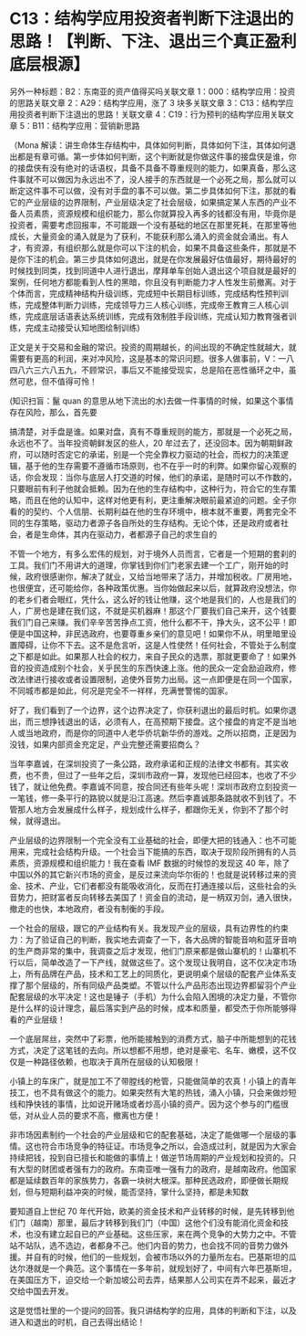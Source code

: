 # C13：结构学应用投资者判断下注退出的思路！【判断、下注、退出三个真正盈利底层根源】

另外一种标题：B2：东南亚的资产值得买吗关联文章 1：000：结构学应用：投资的思路关联文章 2：A29：结构学应用，涨了 3 块多关联文章 3：C13：结构学应用投资者判断下注退出的思路！关联文章 4：C19：行为预判的结构学应用关联文章 5：B11：结构学应用：营销新思路

（Mona 解读：讲生命体生存结构中，具体如何判断，具体如何下注，其体如何退出都是有章可循。第一步体如何判断，这个判断就是你做这件事的接盘侠是谁，你的接盘侠有没有绝对的话语权，具备不具备不尊重规则的能力，如果真备，那么这件事就不可以做因为永远出不了，没人接手的东西就是一个必死之局，那么就可以断定这件事不可以做，没有对手盘的事不可以做。第二步具体如何下注，那就的看它的产业层级的边界限制，产业层级决定了社会层级，如果搞定某人东西的产业不备人员素质，资源规模和组织能力，那么你就算投入再多的钱都没有用，毕竟你是投资者，需要考虑回报率，不可能跟一个没有基础的地区在那里死耗，在那里等他成长，大量资金的涌入就是为了获利，不能获利那么涌入的资金就会涌出。有人才，有资源，有组织那么就是你可以下注的机会，如果不具备这些条件，那就是不是你下注的机会。第三步具体如何退出，就是在你发展最好估值最好，期待最好的时候找到同类，找到同道中人进行退出，摩拜单车创始人退出这个项自就是最好的案例，任何地方都能看到人性的黑暗，你且没有判断能力才人性发生前撤离。对于个体而言，完成精神结构升级训练，完成短中长期目标训练，完成结构性预判训练，完成整体判断力训练，完成领导力三人核心训练，完成帝王教育三人核心训练，完成底层话语表达系统训练，完成有效制胜手段训练，完成认知力教育强者训练，完成主动接受认知地图绘制训练)

正文是关于交易和金融的常识。投资的周期越长，的间出现的不确定性就越大，就需要有更高的利润，来对冲风险，这是基本的常识问题。很多人做事前，V：一八四八六三六八五九，不顾常识，事后又不能接受现实，总是陷在恶性循环之中，虽然可悲，但不值得可怜！

(知识扫盲：鬣 quan 的意思从地下流出的水)去做一件事情的时候，如果这个事情存在风险，那么，首先要

搞清楚，对手盘是谁。如果对盘，真有不尊重规则的能方，那就是一个必死之局，永远也不了。当年投资朝鲜发区的些人，20 牟过去了，还没回本。因为朝期鲜政府，可以随时否定它的承诺，别是一个完全靠权力驱动的社会，而权力的决策逻辑，基于他的生存需要不遵循市场原则，也不在乎一时的利弊。如果你留心观察的话，你会发现：当你与底层人打交道的时候，他们的承诺，是随时可以不作数的，只要眼前有利子他就会抵赖。因为在他的生存结构中，这种行为，符合它的生存策略，而且在他的认知中，这样对他更有利，更注重解决眼前最紧迫的问题。全子你看的的契约、个人信朋、长期利益在他的生存环境中，根本就不重要，两套完全不同的生存策略，驱动力者源子各自所处的生存结构。无论个体，还是政府或者社会，者是生命体，其内在驱动力，者都源子自己的求生自的

不管一个地方，有多么宏伟的规划，对于境外人员而言，它者是一个短期的套刹的工具。我们门不用讲大的道理，你掌钱到你们门老家去建一个工广，刚开始的时候，政府很感谢你，解决了就业，又给当地带来了活力，并增加税收。厂房用地，也很便宜，还可能给你，各种政策优惠。当你始做起来以后，就算政府没想法，你的老乡们者会眼红，凭什么，这么好的钱让他赚，这个地是我们的，人也是我们的人，广房也是建在我们这，不就是买机器麻！那这个厂要我们自己来开，这个钱要我们门自己来赚。我们辛辛苦苦挣点工资，他什么都不干，挣大头，这不公平！即便是中国这种，非民选政府，也要尊重乡亲们的意见吧！如果你不从，明里暗里设置障碍，让你不下去。这不是危言听，这是人性使然！任何社会，不管处于么制度之下都是如此。如果那人社会的权力，来自子民众的选票，那就更要命了！如果外音的投资造成别个社会，关乎民生的东西快速上涨。他的民众一定会励迫政府，修改法律进行接收或者设置限制，追使外音势力出局。这一点即便是在同一个国家，不同城市都是如此，何况是完全不一祥样，充满誉警惕的国家。

好了，我们看到了一个边界，这个边界决定了，你获利退出的最后时机。如果你退出，而三想挣钱退出的话，必须有人，在高预期下接盘。这个接盘的肯定不是当地人或当地政府，而是你的同道中人老华侨坑新华侨的游戏。之所以招商，正是因为没钱，如果内部资金充定足，产业完整还需要招商么？

当年李嘉诚，在深圳投资了一条公路，政府承诺和正规的法律文书都有。其实收费，也不贵，但过了一些年之后，深圳市政府一算，发现他已经回本，也收了不少钱了，就让他免费。李嘉诚不同意，按合同还有些年头呢！深圳市政府立刻投资一一笔钱，修一条平行的路貌以就是沿江高速。然后李嘉诚那条路就收不到钱了。不管那人地方会发展成什么样子，规划成什么样子，都跟你无关，你到不了那个时候，就得退出。

产业层级的边界限制一个完全没有工业基础的社会，即便大把的钱通入：也不可能用来，完成社会结构升级。一个社会当下能搞的东西，取决于现阶段所拥有的人员素质，资源规模和组织能力！我在查看 IMF 数据的时候惊的发现这 40 年，除了中国以外的其它新兴市场的资金，是反过来流向华尔街的！也就是说转移过来的资金、技术、产业，它们者都没有能吸收消化，反而在打通连接以后，这些社会的头音势力，把财富者反向转移去美国了！资金自的流动，是一柄双刃剑，通入很快，撤走的也快，本地政府，者没有制衡的手段。

一个社会的层级，跟它的产业结构有关。我发现产业的层级，具有边界性的约束力：为了验证自己的判断，我实地去调查了一下，各大品牌的智能音响和蓝牙音响的生产商非常的集中，我调查之后才发现，他们门原来都是做山寨机的！山寨机不行以后，简单改造了一下产线，就做这些了。这个发现让我明自，这不仅决定市场上，所有品牌在产品，技术和工艺上的同质化，更说明桌个层级的配套产业体系支撑了那个层级的，所有同级产品类塑。不管以什么产品形态出现边界都留羽个产业配套层级的水平决定！这也是锤子（手机）为什么会陷入困境的决定力量，不管你是什么样的设计理念，最后落实到产品的时候，成本和质量，都受杰于你所能够得看的产业层级！

一个底层屌丝，突然中了彩票，他所能接触到的消费方式，脑子中所能想到的花钱方式，决定了这笔钱的去向。所以想都不用想，绝对是豪宅、名车、嫩模，这不仅仅是一种路径依赖，也取决于真所在层级的认知极限！

小镇上的车床广，就是加工不了带膛线的枪管，只能做简单的农真！小镇上的青年技工，也不具有做这个的能力。如果突然有大笔的热钱，涌入小镇，只会来做炒短线和挣快钱的事情，比如说开赌场或者炒高小镇的资产。因为这个参与的门槛很低，对从业人员的要求不高，撤离也方便！

非市场因素制约一个社会的产业层级和它的配套基础，决定了能做哪一个层级的事情。这也符合市场竞争的特征证。市场竞争之所以，会造成过利，就是因为大家会持续把钱，投到自已擅长和能做的事情上！做逆节场周期的产业规划和投资的。只有大型的财团或者强有力的政府。东南亚唯一强有力的政府，是越南政府。他国家都是延续数百年的家族势力，各霸一块树大根深。那种民选政府，即便做长期规划，但与短期利益冲突的时候，能否坚持，掌什么坚持，都是未知数

要知道自上世纪 70 年代开始，欧美的资金技术和产业转移的时候，是先转移到他们门（越南）那里，最后才转移到我们门（中国）这他个们没有能消化资金和技术，也没有建立起自已的产业基础。这些压家，来在两个竞争的大势力之中。不管站不站队，选不选边，者都身不己。他们内音的势力，也会找不同的音势力做外援。并自有的时候，他们的一些规划，会被市场以外的力量所左右。巴基斯坦的瓜达尔港就是一个典范。这个事情在一多年前，就规划好了，中间有六年巴基斯坦，在美国压方下，迫交给一个新加坡公司去弄，结果那人公司实在弄不起来，最近才交给中国去开发。

这是觉悟社里的一个提问的回答。我只讲结构学的应用，具体的判断和下注，以及进入和退出的时机，自己去得出结论！